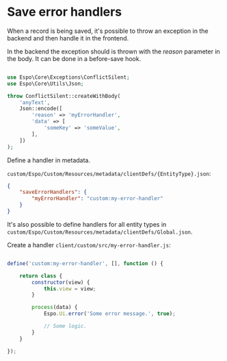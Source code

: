 # Save error handlers

When a record is being saved, it's possible to throw an exception in the backend and then handle it in the frontend.

In the backend the exception should is thrown with the *reason* parameter in the body. It can be done in a before-save hook.

```php

use Espo\Core\Exceptions\ConflictSilent;
use Espo\Core\Utils\Json;

throw ConflictSilent::createWithBody(
    'anyText',
    Json::encode([
        'reason' => 'myErrorHandler',
        'data' => [
            'someKey' => 'someValue',
        ],
    ])
);

```

Define a handler in metadata.

`custom/Espo/Custom/Resources/metadata/clientDefs/{EntityType}.json`:

```json
{
    "saveErrorHandlers": {
        "myErrorHandler": "custom:my-error-handler"
    }
}
```

It's also possible to define handlers for all entity types in `custom/Espo/Custom/Resources/metadata/clientDefs/Global.json`.

Create a handler `client/custom/src/my-error-handler.js`:

```js

define('custom:my-error-handler', [], function () {

    return class {
        constructor(view) {
            this.view = view;
        }

        process(data) {
            Espo.Ui.error('Some error message.', true);

            // Some logic.
        }
    }

});
```
